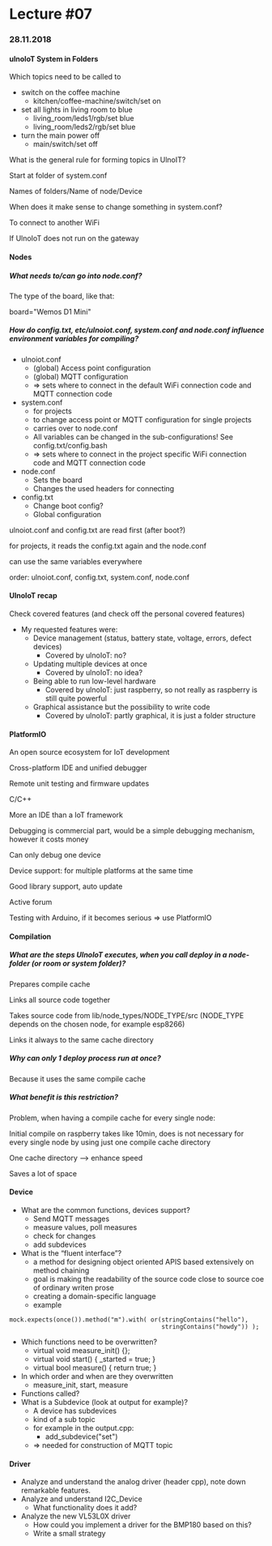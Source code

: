 

# Lecture #07

### 28.11.2018

#### ulnoIoT System in Folders

Which topics need to be called to

* switch on the coffee machine
  * kitchen/coffee-machine/switch/set        on
* set all lights in living room to blue
  * living_room/leds1/rgb/set          blue
  * living_room/leds2/rgb/set          blue
* turn the main power off
  * main/switch/set          off



What is the general rule for forming topics in UlnoIT?

Start at folder of system.conf

Names of folders/Name of node/Device



When does it make sense to change something in system.conf?

To connect to another WiFi

If UlnoIoT does not run on the gateway



#### Nodes

##### What needs to/can go into node.conf?

The type of the board, like that:

board="Wemos D1 Mini"



##### How do config.txt, etc/ulnoiot.conf, system.conf and node.conf influence environment variables for compiling?

* ulnoiot.conf
  * (global) Access point configuration
  * (global) MQTT configuration
  * => sets where to connect in the default WiFi connection code and MQTT connection code
* system.conf
  * for projects
  * to change access point or MQTT configuration for single projects
  * carries over to node.conf
  * All variables can be changed in the sub-configurations! See config.txt/config.bash
  * => sets where to connect in the project specific WiFi connection code and MQTT connection code
* node.conf
  * Sets the board
  * Changes the used headers for connecting
* config.txt
  * Change boot config?
  * Global configuration



ulnoiot.conf and config.txt are read first (after boot?)

for projects, it reads the config.txt again and the node.conf

can use the same variables everywhere

order: ulnoiot.conf, config.txt, system.conf, node.conf



#### UlnoIoT recap

Check covered features (and check off the personal covered features)

- My requested features were:
  - Device management (status, battery state, voltage, errors, defect devices)
    - Covered by ulnoIoT: no?
  - Updating multiple devices at once
    - Covered by ulnoIoT: no idea?
  - Being able to run low-level hardware
    - Covered by ulnoIoT: just raspberry, so not really as raspberry is still quite powerful
  - Graphical assistance but the possibility to write code
    - Covered by ulnoIoT: partly graphical, it is just a folder structure



#### PlatformIO

An open source ecosystem for IoT development

Cross-platform IDE and unified debugger

Remote unit testing and firmware updates

C/C++

More an IDE than a IoT framework

Debugging is commercial part, would be a simple debugging mechanism, however it costs money

Can only debug one device

Device support: for multiple platforms at the same time

Good library support, auto update

Active forum

Testing with Arduino, if it becomes serious => use PlatformIO



#### Compilation

##### What are the steps UlnoIoT executes, when you call deploy in a node-folder (or room or system folder)?

Prepares compile cache

Links all source code together

Takes source code from lib/node_types/NODE_TYPE/src (NODE_TYPE depends on the chosen node, for example esp8266)

Links it always to the same cache directory

##### Why can only 1 deploy process run at once?

Because it uses the same compile cache

##### What benefit is this restriction?

Problem, when having a compile cache for every single node:

Initial compile on raspberry takes like 10min, does is not necessary for every single node by using just one compile cache directory

One cache directory --> enhance speed

Saves a lot of space



#### Device

* What are the common functions, devices support?
  * Send MQTT messages
  * measure values, poll measures
  * check for changes
  * add subdevices
* What is the “fluent interface”?
  * a method for designing object oriented APIS based extensively on method chaining
  * goal is making the readability of the source code close to source coe of ordinary writen prose
  * creating a domain-specific language
  * example
~~~
mock.expects(once()).method("m").with( or(stringContains("hello"),
                                          stringContains("howdy")) );
~~~

* Which functions need to be overwritten?
  * virtual void measure_init() {};
  * virtual void start() { _started = true; }
  * virtual bool measure() { return true; }
* In which order and when are they overwritten
  * measure_init, start, measure
* Functions called?
* What is a Subdevice (look at output for example)?
  * A device has subdevices
  * kind of a sub topic
  * for example in the output.cpp:
    * add_subdevice("set")
  * => needed for construction of MQTT topic

#### Driver

* Analyze and understand the analog driver (header cpp), note down remarkable features.
* Analyze and understand I2C_Device
  * What functionality does it add?
* Analyze the new VL53L0X driver
  * How could you implement a driver for the BMP180 based
    on this?
  * Write a small strategy


